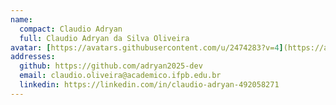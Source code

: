 ```yaml
---
name:
  compact: Claudio Adryan
  full: Claudio Adryan da Silva Oliveira
avatar: [https://avatars.githubusercontent.com/u/2474283?v=4](https://avatars.githubusercontent.com/u/215910475?s=96&v=4)
addresses:
  github: https://github.com/adryan2025-dev
  email: claudio.oliveira@academico.ifpb.edu.br
  linkedin: https://linkedin.com/in/claudio-adryan-492058271
---
```

